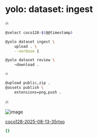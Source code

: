 # yolo: dataset: ingest

🔥

```bash
@select coco128-$(@@timestamp)

@yolo dataset ingest \
    upload . \
    --verbose 1

@yolo dataset review \
	~download .

🔥

@upload public,zip .
@assets publish \
    extensions=png,push .
```

🔥


![image](https://github.com/kamangir/assets/blob/main/coco128-2025-08-13-35rtxo/review.png?raw=true)

[coco128-2025-08-13-35rtxo](https://kamangir-public.s3.ir-thr-at1.arvanstorage.ir/coco128-2025-08-13-35rtxo.tar.gz)

```yaml
{}

```
